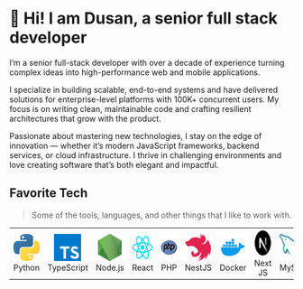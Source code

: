 
<h1 align="left">👋 Hi! I am Dusan, a senior full stack developer</h1>

I’m a senior full-stack developer with over a decade of experience turning complex ideas into high-performance web and mobile applications.

I specialize in building scalable, end-to-end systems and have delivered solutions for enterprise-level platforms with 100K+ concurrent users. My focus is on writing clean, maintainable code and crafting resilient architectures that grow with the product.

Passionate about mastering new technologies, I stay on the edge of innovation — whether it’s modern JavaScript frameworks, backend services, or cloud infrastructure. I thrive in challenging environments and love creating software that’s both elegant and impactful.



<h2 align="left">Favorite Tech</h2>

> Some of the tools, languages, and other things that I like to work with.

<table>
  <tr>
    <td align="center" width="96">
      <img src="./.github/images/python.png" width="48" height="48" alt="JavaScript" />
      <br>Python
    </td>
    <td align="center" width="96">
      <img src="./.github/images/typescript.png" width="48" height="48" alt="TypeScript" />
      <br>TypeScript
    </td>
    <td align="center" width="96">
      <img src="./.github/images/nodejs.png" width="48" height="48" alt="Node.js" />
      <br>Node.js
    </td>
    <td align="center" width="96">
      <img src="./.github/images/react.png" width="48" height="48" alt="React" />
      <br>React
    </td>
     <td align="center" width="96">
      <img src="./.github/images/php.png" width="48" height="48" alt="JavaScript" />
      <br>PHP
    </td>
    <td align="center" width="96">
      <img src="./.github/images/nestjs.svg" width="48" height="48" alt="NestJS" />
      <br>NestJS
    </td>
    <td align="center" width="96">
      <img src="./.github/images/docker.png" width="48" height="48" alt="Docker" />
      <br>Docker
    </td>
    <td align="center" width="96">
      <img src="./.github/images/Next.js.png" width="48" height="48" alt="Pop OS" />
      <br>Next JS
    </td>
    <td align="center" width="96">
      <img src="./.github/images/mysql.png" width="48" height="48" alt="MySQL" />
      <br>MySQL
    </td>
  </tr>
</table>

